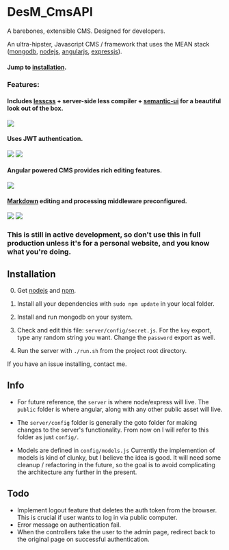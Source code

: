 # DesM_CmsAPI
A barebones, extensible CMS. Designed for developers.

An ultra-hipster, Javascript CMS / framework that uses the MEAN stack ([mongodb], [nodejs], [angularjs], [expressjs]).

#### Jump to [installation](#installation).

### Features:

#### Includes [lesscss] + server-side less compiler + [semantic-ui] for a beautiful look out of the box.
![](http://i.imgur.com/5O1lz8k.png)


#### Uses JWT authentication.
![](http://i.imgur.com/ISOqrQq.png)
![](http://i.imgur.com/U8XjFyd.png)


#### Angular powered CMS provides rich editing features.
![](http://i.imgur.com/dZ3eURq.png)


#### [Markdown] editing and processing middleware preconfigured.
![](http://i.imgur.com/47lgz74.png)
![](http://i.imgur.com/tZwLUnh.png)

### This is still in active development, so don't use this in full production unless it's for a personal website, and you know what you're doing.

## Installation

0. Get [nodejs] and [npm].

1. Install all your dependencies with `sudo npm update` in your local folder.

2. Install and run mongodb on your system.

3. Check and edit this file: `server/config/secret.js`. For the `key` export, type any random string you want. Change the `password` export as well.

4. Run the server with `./run.sh` from the project root directory.

If you have an issue installing, contact me.

## Info

* For future reference, the `server` is where node/express will live. The `public` folder is where angular, along with any other public asset will live.

* The `server/config` folder is generally the goto folder for making changes to the server's functionality. From now on I will refer to this folder as just `config/`.

* Models are defined in `config/models.js` Currently the implemention of models is kind of clunky, but I believe the idea is good. It will need some cleanup / refactoring in the future, so the goal is to avoid complicating the architecture any further in the present.

## Todo

* Implement logout feature that deletes the auth token from the browser. This is crucial if user wants to log in via public computer.
* Error message on authentication fail.
* When the controllers take the user to the admin page, redirect back to the original page on successful authentication.

[nodejs]: http://nodejs.org/
[npm]: https://www.npmjs.org/
[mongodb]: https://www.mongodb.org/
[angularjs]: angularjs.org
[expressjs]: expressjs.com/
[lesscss]: http://lesscss.org/
[semantic-ui]: http://semantic-ui.com
[Markdown]: https://daringfireball.net/projects/markdown/
